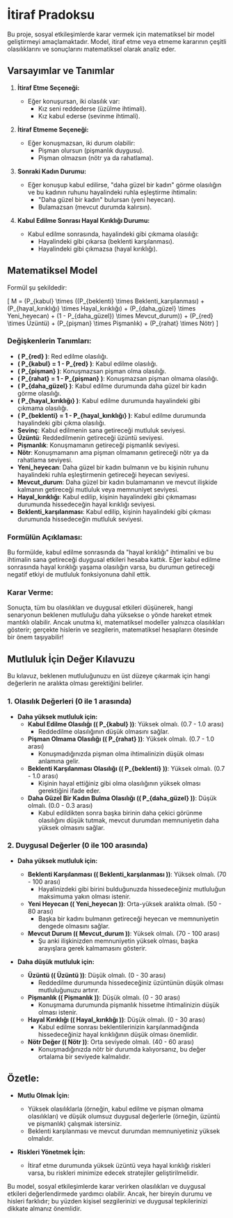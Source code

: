 # İtiraf Pradoksu

Bu proje, sosyal etkileşimlerde karar vermek için matematiksel bir model geliştirmeyi amaçlamaktadır. Model, itiraf etme veya etmeme kararının çeşitli olasılıklarını ve sonuçlarını matematiksel olarak analiz eder.

## Varsayımlar ve Tanımlar

1. **İtiraf Etme Seçeneği:**
   - Eğer konuşursan, iki olasılık var:
     - Kız seni reddederse (üzülme ihtimali).
     - Kız kabul ederse (sevinme ihtimali).

2. **İtiraf Etmeme Seçeneği:**
   - Eğer konuşmazsan, iki durum olabilir:
     - Pişman olursun (pişmanlık duygusu).
     - Pişman olmazsın (nötr ya da rahatlama).

3. **Sonraki Kadın Durumu:**
   - Eğer konuşup kabul edilirse, "daha güzel bir kadın" görme olasılığın ve bu kadının ruhunu hayalindeki ruhla eşleştirme ihtimalin:
     - "Daha güzel bir kadın" bulursan (yeni heyecan).
     - Bulamazsan (mevcut durumda kalırsın).

4. **Kabul Edilme Sonrası Hayal Kırıklığı Durumu:**
   - Kabul edilme sonrasında, hayalindeki gibi çıkmama olasılığı:
     - Hayalindeki gibi çıkarsa (beklenti karşılanması).
     - Hayalindeki gibi çıkmazsa (hayal kırıklığı).

## Matematiksel Model

Formül şu şekildedir:

\[
M = (P_{kabul} \times ((P_{beklenti} \times Beklenti\_karşılanması) + (P_{hayal\_kırıklığı} \times Hayal\_kırıklığı) + (P_{daha\_güzel} \times Yeni\_heyecan) + (1 - P_{daha\_güzel}) \times Mevcut\_durum)) + (P_{red} \times Üzüntü) + (P_{pişman} \times Pişmanlık) + (P_{rahat} \times Nötr)
\]

### Değişkenlerin Tanımları:

- **\( P_{red} \)**: Red edilme olasılığı.
- **\( P_{kabul} = 1 - P_{red} \)**: Kabul edilme olasılığı.
- **\( P_{pişman} \)**: Konuşmazsan pişman olma olasılığı.
- **\( P_{rahat} = 1 - P_{pişman} \)**: Konuşmazsan pişman olmama olasılığı.
- **\( P_{daha\_güzel} \)**: Kabul edilme durumunda daha güzel bir kadın görme olasılığı.
- **\( P_{hayal\_kırıklığı} \)**: Kabul edilme durumunda hayalindeki gibi çıkmama olasılığı.
- **\( P_{beklenti} = 1 - P_{hayal\_kırıklığı} \)**: Kabul edilme durumunda hayalindeki gibi çıkma olasılığı.
- **Sevinç**: Kabul edilmenin sana getireceği mutluluk seviyesi.
- **Üzüntü**: Reddedilmenin getireceği üzüntü seviyesi.
- **Pişmanlık**: Konuşmamanın getireceği pişmanlık seviyesi.
- **Nötr**: Konuşmamanın ama pişman olmamanın getireceği nötr ya da rahatlama seviyesi.
- **Yeni\_heyecan**: Daha güzel bir kadın bulmanın ve bu kişinin ruhunu hayalindeki ruhla eşleştirmenin getireceği heyecan seviyesi.
- **Mevcut\_durum**: Daha güzel bir kadın bulamamanın ve mevcut ilişkide kalmanın getireceği mutluluk veya memnuniyet seviyesi.
- **Hayal\_kırıklığı**: Kabul edilip, kişinin hayalindeki gibi çıkmaması durumunda hissedeceğin hayal kırıklığı seviyesi.
- **Beklenti\_karşılanması**: Kabul edilip, kişinin hayalindeki gibi çıkması durumunda hissedeceğin mutluluk seviyesi.

### Formülün Açıklaması:

Bu formülde, kabul edilme sonrasında da "hayal kırıklığı" ihtimalini ve bu ihtimalin sana getireceği duygusal etkileri hesaba kattık. Eğer kabul edilme sonrasında hayal kırıklığı yaşama olasılığın varsa, bu durumun getireceği negatif etkiyi de mutluluk fonksiyonuna dahil ettik.

### Karar Verme:

Sonuçta, tüm bu olasılıkları ve duygusal etkileri düşünerek, hangi senaryonun beklenen mutluluğu daha yüksekse o yönde hareket etmek mantıklı olabilir. Ancak unutma ki, matematiksel modeller yalnızca olasılıkları gösterir; gerçekte hislerin ve sezgilerin, matematiksel hesapların ötesinde bir önem taşıyabilir!

## Mutluluk İçin Değer Kılavuzu

Bu kılavuz, beklenen mutluluğunuzu en üst düzeye çıkarmak için hangi değerlerin ne aralıkta olması gerektiğini belirler.

### 1. Olasılık Değerleri (0 ile 1 arasında)

- **Daha yüksek mutluluk için:**
  - **Kabul Edilme Olasılığı (\( P_{kabul} \))**: Yüksek olmalı. (0.7 - 1.0 arası)
    - Reddedilme olasılığının düşük olmasını sağlar.
  - **Pişman Olmama Olasılığı (\( P_{rahat} \))**: Yüksek olmalı. (0.7 - 1.0 arası)
    - Konuşmadığınızda pişman olma ihtimalinizin düşük olması anlamına gelir.
  - **Beklenti Karşılanması Olasılığı (\( P_{beklenti} \))**: Yüksek olmalı. (0.7 - 1.0 arası)
    - Kişinin hayal ettiğiniz gibi olma olasılığının yüksek olması gerektiğini ifade eder.
  - **Daha Güzel Bir Kadın Bulma Olasılığı (\( P_{daha\_güzel} \))**: Düşük olmalı. (0.0 - 0.3 arası)
    - Kabul edildikten sonra başka birinin daha çekici görünme olasılığını düşük tutmak, mevcut durumdan memnuniyetin daha yüksek olmasını sağlar.

### 2. Duygusal Değerler (0 ile 100 arasında)

- **Daha yüksek mutluluk için:**
  - **Beklenti Karşılanması (\( Beklenti\_karşılanması \))**: Yüksek olmalı. (70 - 100 arası)
    - Hayalinizdeki gibi birini bulduğunuzda hissedeceğiniz mutluluğun maksimuma yakın olması istenir.
  - **Yeni Heyecan (\( Yeni\_heyecan \))**: Orta-yüksek aralıkta olmalı. (50 - 80 arası)
    - Başka bir kadını bulmanın getireceği heyecan ve memnuniyetin dengede olmasını sağlar.
  - **Mevcut Durum (\( Mevcut\_durum \))**: Yüksek olmalı. (70 - 100 arası)
    - Şu anki ilişkinizden memnuniyetin yüksek olması, başka arayışlara gerek kalmamasını gösterir.

- **Daha düşük mutluluk için:**
  - **Üzüntü (\( Üzüntü \))**: Düşük olmalı. (0 - 30 arası)
    - Reddedilme durumunda hissedeceğiniz üzüntünün düşük olması mutluluğunuzu artırır.
  - **Pişmanlık (\( Pişmanlık \))**: Düşük olmalı. (0 - 30 arası)
    - Konuşmama durumunda pişmanlık hissetme ihtimalinizin düşük olması istenir.
  - **Hayal Kırıklığı (\( Hayal\_kırıklığı \))**: Düşük olmalı. (0 - 30 arası)
    - Kabul edilme sonrası beklentilerinizin karşılanmadığında hissedeceğiniz hayal kırıklığının düşük olması önemlidir.
  - **Nötr Değer (\( Nötr \))**: Orta seviyede olmalı. (40 - 60 arası)
    - Konuşmadığınızda nötr bir durumda kalıyorsanız, bu değer ortalama bir seviyede kalmalıdır.

## Özetle:

- **Mutlu Olmak İçin:**
  - Yüksek olasılıklarla (örneğin, kabul edilme ve pişman olmama olasılıkları) ve düşük olumsuz duygusal değerlerle (örneğin, üzüntü ve pişmanlık) çalışmak istersiniz.
  - Beklenti karşılanması ve mevcut durumdan memnuniyetiniz yüksek olmalıdır.

- **Riskleri Yönetmek İçin:**
  - İtiraf etme durumunda yüksek üzüntü veya hayal kırıklığı riskleri varsa, bu riskleri minimize edecek stratejiler geliştirilmelidir.

Bu model, sosyal etkileşimlerde karar verirken olasılıkları ve duygusal etkileri değerlendirmede yardımcı olabilir. Ancak, her bireyin durumu ve hisleri farklıdır; bu yüzden kişisel sezgilerinizi ve duygusal tepkilerinizi dikkate almanız önemlidir.
